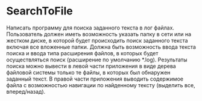 # SearchToFile
Написать программу для поиска заданного текста в лог файлах.
Пользователь должен иметь возможность указать папку в сети или на жестком диске, в которой будет происходить поиск заданного текста включая все вложенные папки.
Должна быть возможность ввода текста поиска и ввода типа расширения файлов, в которых будет осуществляться поиск (расширение по умолчанию *.log).
Результаты поиска можно вывести в левой части приложения в виде дерева файловой системы только те файлы, в которых был обнаружен заданный текст.
В правой части приложения выводить содержимое файла с возможностью навигации по найденному тексту (выделить все, вперед/назад).
